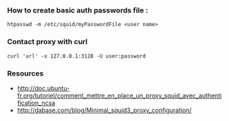 
### How to create basic auth passwords file :

```
htpasswd -m /etc/squid/myPasswordFile <user name>
```

### Contact proxy with curl

```
curl 'url' -x 127.0.0.1:3128 -U user:password
```

### Resources

- http://doc.ubuntu-fr.org/tutoriel/comment_mettre_en_place_un_proxy_squid_avec_authentification_ncsa
- http://dabase.com/blog/Minimal_squid3_proxy_configuration/

